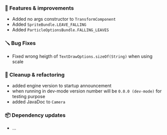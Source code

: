 ### 🚀 Features & improvements

- Added no args constructor to `TransformComponent`
- Added `SpriteBundle.LEAVE_FALLING`
- Added `ParticleOptionsBundle.FALLING_LEAVES`

### 🪛 Bug Fixes

- Fixed wrong heigth of `TextDrawOptions.sizeOf(String)` when using scale

### 🧽 Cleanup & refactoring

- added engine version to startup announcement
- when running in dev-mode version number will be `0.0.0 (dev-mode)` for testing purpose
- added JavaDoc to `Camera`

### 📦 Dependency updates

- ...